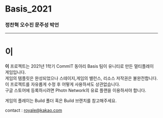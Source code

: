 # Basis_2021
### 정찬혁 오수진 문주성 박언

* * *
# 이  
**이** 프로젝트는 2021년 1학기 CommIT 동아리 Basis 팀이 유니티로 만든 멀티플레이 게임입니다.  
게임의 템플릿은 완성되었으나 스테이지,게임의 밸런스, 리소스 저작권은 불완전합니다.  
이 프로젝트를 자유롭게 수정 후 어떻게 사용하셔도 상관없습니다.  
구글 스토어에 등록하시려면 Photn Network의 유료 플랜을 이용하셔야 합니다.  

게임의 플레이는 Build 폴더 혹은 Build 브랜치를 참고해주세요.  

contact : royale@kakao.com
